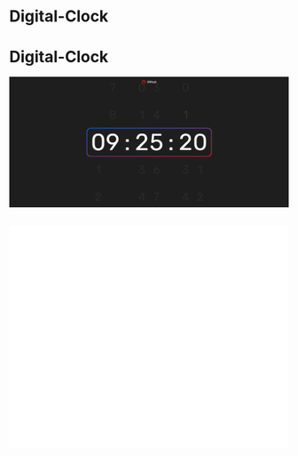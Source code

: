 # Digital-Clock

# Digital-Clock


![](https://github.com/Nabeelshar/Digital-Clock/blob/main/Capture.PNG)
<div align="center">
	<br>
	<a href="https://github.com/Nabeelshar/Digital-Clock/blame/main/new.svg">
		<img src="new.svg" width="800" height="400" alt="Click to see the source">
	</a>
	<br>
</div>

